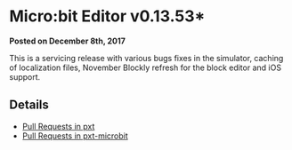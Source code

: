 # Micro:bit Editor v0.13.53*

**Posted on December 8th, 2017**

This is a servicing release with various bugs fixes in the simulator, caching of localization files, 
November Blockly refresh for the block editor and iOS support.

## Details

* [Pull Requests in pxt](https://github.com/Microsoft/pxt/pulls?page=1&q=is%3Apr+is%3Aclosed+base%3Av0+merged%3A2017-10-27..2017-12-08&utf8=%E2%9C%93)
* [Pull Requests in pxt-microbit](https://github.com/Microsoft/pxt-microbit/pulls?utf8=%E2%9C%93&q=is%3Apr+is%3Aclosed+merged%3A2017-10-27..2017-12-08+)